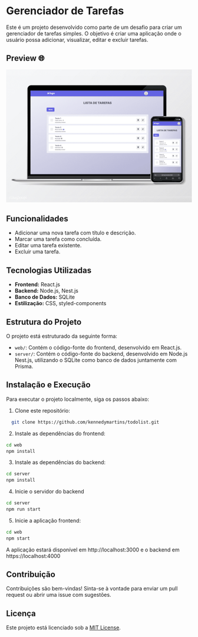 # Gerenciador de Tarefas

Este é um projeto desenvolvido como parte de um desafio para criar um gerenciador de tarefas simples. O objetivo é criar uma aplicação onde o usuário possa adicionar, visualizar, editar e excluir tarefas.

## Preview 🌐
[![Preview do Site](./.github/preview.png)](https://github.com/kennedysmartins/todolist)

## Funcionalidades

- Adicionar uma nova tarefa com título e descrição.
- Marcar uma tarefa como concluída.
- Editar uma tarefa existente.
- Excluir uma tarefa.

## Tecnologias Utilizadas

- **Frontend:** React.js
- **Backend:** Node.js, Nest.js
- **Banco de Dados:** SQLite
- **Estilização:** CSS, styled-components

## Estrutura do Projeto

O projeto está estruturado da seguinte forma:

- `web/`: Contém o código-fonte do frontend, desenvolvido em React.js.
- `server/`: Contém o código-fonte do backend, desenvolvido em Node.js Nest.js, utilizando o SQLite como banco de dados juntamente com Prisma.


## Instalação e Execução

Para executar o projeto localmente, siga os passos abaixo:

1. Clone este repositório:

 ```sh
   git clone https://github.com/kennedymartins/todolist.git
```

2. Instale as dependências do frontend:

```sh
cd web
npm install
```

3. Instale as dependências do backend:

```sh
cd server
npm install
```

4. Inicie o servidor do backend

```sh
cd server
npm run start
```

5. Inicie a aplicação frontend:

```sh
cd web
npm start
```

A aplicação estará disponível em http://localhost:3000 e o backend em https://localhost:4000

## Contribuição

Contribuições são bem-vindas! Sinta-se à vontade para enviar um pull request ou abrir uma issue com sugestões.

## Licença

Este projeto está licenciado sob a [MIT License](https://opensource.org/licenses/MIT).
